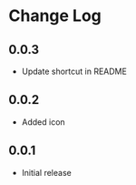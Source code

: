 # Change Log

## 0.0.3

- Update shortcut in README

## 0.0.2

- Added icon

## 0.0.1

- Initial release
